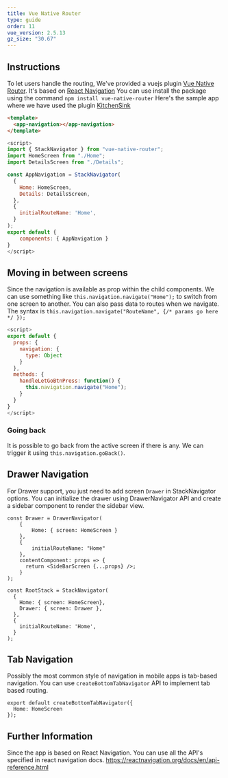```yaml
---
title: Vue Native Router
type: guide
order: 11
vue_version: 2.5.13
gz_size: "30.67"
---
```


## Instructions

To let users handle the routing, We've provided a vuejs plugin [Vue Native Router](https://github.com/GeekyAnts/vue-native-router). It's based on [React Navigation](https://reactnavigation.org/)
You can use install the package using the command `npm install vue-native-router`
Here's the sample app where we have used the plugin [KitchenSink](https://github.com/GeekyAnts/KitchenSink-Vue-Native)

```html
<template>
  <app-navigation></app-navigation>
</template>
```
```js
<script>
import { StackNavigator } from "vue-native-router";
import HomeScreen from "./Home";
import DetailsScreen from "./Details";

const AppNavigation = StackNavigator(
  {
    Home: HomeScreen,
    Details: DetailsScreen,
  },
  {
    initialRouteName: 'Home',
  }
);
export default {
    components: { AppNavigation }
}
</script>
```

## Moving in between screens
Since the navigation is available as prop within the child components. We can use something like `this.navigation.navigate("Home");` to switch from one screen to another.
You can also pass data to routes when we navigate. The syntax is `this.navigation.navigate("RouteName", {/* params go here */ });`
```js
<script>
export default {
  props: {
    navigation: {
      type: Object
    }
  },
  methods: {
    handleLetGoBtnPress: function() {
      this.navigation.navigate("Home");
    }
  }
}
</script>
```

### Going back
It is possible to go back from the active screen if there is any. We can trigger it using `this.navigation.goBack()`.

## Drawer Navigation
For Drawer support, you just need to add screen `Drawer` in StackNavigator options.
You can initialize the drawer using DrawerNavigator API and create a sidebar component to render the sidebar view.
```
const Drawer = DrawerNavigator(
    {
        Home: { screen: HomeScreen }
    },
    {
        initialRouteName: "Home"
    },
    contentComponent: props => {
      return <SideBarScreen {...props} />;
    }
);

const RootStack = StackNavigator(
  {
    Home: { screen: HomeScreen},
    Drawer: { screen: Drawer },
  },
  {
    initialRouteName: 'Home',
  }
);
```

## Tab Navigation
Possibly the most common style of navigation in mobile apps is tab-based navigation.
You can use `createBottomTabNavigator` API to implement tab based routing.
```
export default createBottomTabNavigator({
  Home: HomeScreen
});
```

## Further Information
Since the app is based on React Navigation. You can use all the API's specified in react navigation docs. https://reactnavigation.org/docs/en/api-reference.html
